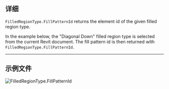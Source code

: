 ## 详细
`FilledRegionType.FillPatternId` returns the element id of the given filled region type.

In the example below, the "Diagonal Down" filled region type is selected from the current Revit document. The fill pattern id is then returned with `FilledRegionType.FillPatternId`.

___
## 示例文件

![FilledRegionType.FillPatternId](./Revit.Elements.FilledRegionType.FillPatternId_img.jpg)
